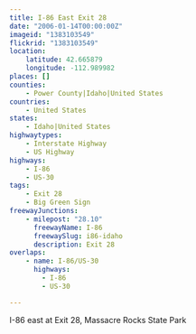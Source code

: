 ```yaml
---
title: I-86 East Exit 28
date: "2006-01-14T00:00:00Z"
imageid: "1383103549"
flickrid: "1383103549"
location:
    latitude: 42.665879
    longitude: -112.989982
places: []
counties:
    - Power County|Idaho|United States
countries:
    - United States
states:
    - Idaho|United States
highwaytypes:
    - Interstate Highway
    - US Highway
highways:
    - I-86
    - US-30
tags:
    - Exit 28
    - Big Green Sign
freewayJunctions:
    - milepost: "28.10"
      freewayName: I-86
      freewaySlug: i86-idaho
      description: Exit 28
overlaps:
    - name: I-86/US-30
      highways:
        - I-86
        - US-30

---
```

I-86 east at Exit 28, Massacre Rocks State Park